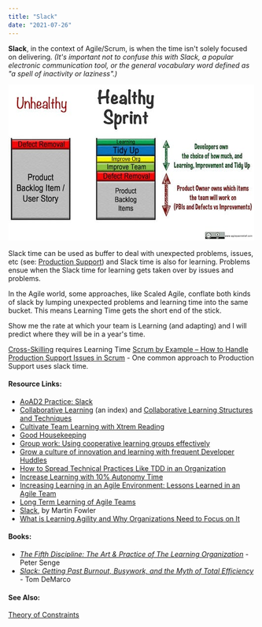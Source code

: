```yaml
---
title: "Slack"
date: "2021-07-26"
---
```


**Slack**, in the context of Agile/Scrum, is when the time isn't solely focused on delivering. _(It's important not to confuse this with Slack, a popular electronic communication tool, or the general vocabulary word defined as "a spell of inactivity or laziness".)_ 

![](images/healthy-sprint-small.jpg)

Slack time can be used as buffer to deal with unexpected problems, issues, etc (see: [Production Support](/glossary/production-support)) and Slack time is also for learning. Problems ensue when the Slack time for learning gets taken over by issues and problems.

In the Agile world, some approaches, like Scaled Agile, conflate both kinds of slack by lumping unexpected problems and learning time into the same bucket. This means Learning Time gets the short end of the stick.

Show me the rate at which your team is Learning (and adapting) and I will predict where they will be in a year's time.

[Cross-Skilling](/blog/how-to-cross-skill-and-grow-t-shaped-team-members.html) requires Learning Time [Scrum by Example – How to Handle Production Support Issues in Scrum](/blog/scrum-production-support.html) - One common approach to Production Support uses slack time.

#### Resource Links:

- [AoAD2 Practice: Slack](https://www.jamesshore.com/v2/books/aoad2/slack)
- [Collaborative Learning](https://www.gdrc.org/kmgmt/c-learn/index.html) (an index) and [Collaborative Learning Structures and Techniques](https://www.gdrc.org/kmgmt/c-learn/methods.html)
- [Cultivate Team Learning with Xtrem Reading](https://www.infoq.com/articles/learning-xtrem-reading/)
- [Good Housekeeping](https://sites.google.com/a/scrumplop.org/published-patterns/value-stream/good-housekeeping)
- [Group work: Using cooperative learning groups effectively](https://cft.vanderbilt.edu/guides-sub-pages/setting-up-and-facilitating-group-work-using-cooperative-learning-groups-effectively/)
- [Grow a culture of innovation and learning with frequent Developer Huddles](https://medium.com/the-liberators/grow-a-culture-of-innovation-and-learning-with-developer-huddles-8cc3a0f88c1a)
- [How to Spread Technical Practices Like TDD in an Organization](https://www.infoq.com/articles/spread-technical-practices-organization/)
- [Increase Learning with 10% Autonomy Time](https://www.infoq.com/news/2016/10/learning-autonomy-time)
- [Increasing Learning in an Agile Environment: Lessons Learned in an Agile Team](https://www.researchgate.net/publication/261317493_Increasing_Learning_in_an_Agile_Environment_Lessons_Learned_in_an_Agile_Team)
- [Long Term Learning of Agile Teams](https://www.researchgate.net/publication/321674505_Long_Term_Learning_of_Agile_Teams)
- [Slack](https://martinfowler.com/bliki/Slack.html), by Martin Fowler
- [What is Learning Agility and Why Organizations Need to Focus on It](https://disprz.ai/blog/learning-agility-everything-you-need-to-know-about-it)

#### Books:

- [_The Fifth Discipline: The Art & Practice of The Learning Organization_](https://www.amazon.ca/Fifth-Discipline-Practice-Learning-Organization-ebook/dp/B000SEIFKK/&tag=notesfromatoo-20) - Peter Senge
- [_Slack: Getting Past Burnout, Busywork, and the Myth of Total Efficiency_](https://www.amazon.ca/Slack-Getting-Burnout-Busywork-Efficiency-ebook/dp/B004SOVC2Y/&tag=notesfromatoo-20) - Tom DeMarco

#### See Also:

[Theory of Constraints](/glossary/theory-of-constraints)
